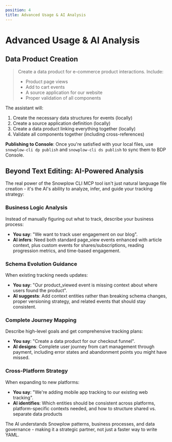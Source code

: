 ```yaml
---
position: 4
title: Advanced Usage & AI Analysis
---
```


# Advanced Usage & AI Analysis

## Data Product Creation

> Create a data product for e-commerce product interactions. Include:
> - Product page views
> - Add to cart events  
> - A source application for our website
> - Proper validation of all components

The assistant will:
1. Create the necessary data structures for events (locally)
2. Create a source application definition (locally)
3. Create a data product linking everything together (locally)
4. Validate all components together (including cross-references)

**Publishing to Console**: Once you're satisfied with your local files, use `snowplow-cli dp publish` and `snowplow-cli ds publish` to sync them to BDP Console.

## Beyond Text Editing: AI-Powered Analysis

The real power of the Snowplow CLI MCP tool isn't just natural language file creation - it's the AI's ability to analyze, infer, and guide your tracking strategy:

### Business Logic Analysis
Instead of manually figuring out what to track, describe your business process:
- **You say**: "We want to track user engagement on our blog".
- **AI infers**: Need both standard page_view events enhanced with article context, plus custom events for shares/subscriptions, reading progression metrics, and time-based engagement.

### Schema Evolution Guidance  
When existing tracking needs updates:
- **You say**: "Our product_viewed event is missing context about where users found the product".
- **AI suggests**: Add context entities rather than breaking schema changes, proper versioning strategy, and related events that should stay consistent.

### Complete Journey Mapping
Describe high-level goals and get comprehensive tracking plans:
- **You say**: "Create a data product for our checkout funnel".
- **AI designs**: Complete user journey from cart management through payment, including error states and abandonment points you might have missed.

### Cross-Platform Strategy
When expanding to new platforms:
- **You say**: "We're adding mobile app tracking to our existing web tracking".
- **AI identifies**: Which entities should be consistent across platforms, platform-specific contexts needed, and how to structure shared vs. separate data products

The AI understands Snowplow patterns, business processes, and data governance - making it a strategic partner, not just a faster way to write YAML.